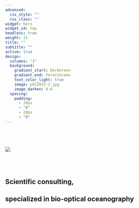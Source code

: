 ```yaml
---
advanced:
  css_style: ""
  css_class: ""
widget: hero
widget_id: top
headless: true
weight: 15
title: ""
subtitle: ""
active: true
design:
  columns: "1"
  background:
    gradient_start: DarkGreen
    gradient_end: ForestGreen
    text_color_light: true
    image: p912015-2.jpg
    image_darken: 0.6
  spacing:
    padding:
      - 20px
      - "0"
      - 20px
      - "0"
---
```

## **<br>**

![](g22534_2.png)

## **<br>**

## Scientific consulting, **<br>**

## specialized in bio-optical oceanography

## **<br>**

## **<br>**

**<br>**